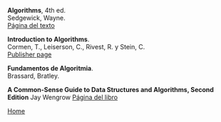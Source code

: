 **Algorithms**, 4th ed.  
Sedgewick, Wayne.  
[Página del texto](http://algs4.cs.princeton.edu/home/)

**Introduction to Algorithms**.  
Cormen, T., Leiserson, C., Rivest, R. y Stein, C.  
[Publisher page](https://mitpress.mit.edu/books/introduction-algorithms-third-edition)

**Fundamentos de Algoritmia**.  
Brassard, Bratley.  


**A Common-Sense Guide to Data Structures and Algorithms, Second Edition**
Jay Wengrow
[Página del libro](https://medium.com/pragmatic-programmers/table-of-contents-323f1846e259)


[Home](index.html)
